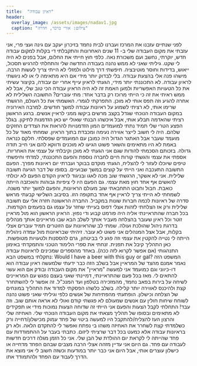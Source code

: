 ```yaml
---
title:  "ראיון עבודה"
header:
  overlay_image: /assets/images/nadav1.jpg
  caption: "צילום: אורי ברכר, חדרה"
---
```

<!--more-->

לפני שנתיים עזבנו את המרכז ועברנו לבית נחמד בזיכרון יעקב עם גינה ועצי פרי, אני עזבתי את מקום העבודה שלי ב- 11 שנים האחרונות והתקבלתי די בקלות למקום עבודה חדש, יוקרתי, נחשב ועם משכורת נאה. כלפי חוץ חייתי את החלום, אבל בפנים לא היה לי שקט. גיליתי שאני לא ממש נהנה בעבודה החדשה שלי והתחלתי להרגיש תסכול, ייאוש, בדידות וחוסר מוטיבציה.
חיפשתי דרך מילוט ולמזלי לא הייתי צריך לעשות הרבה. מישהו פנה אלי בהצעת עבודה. בלי לבדוק יותר מידי אם היא מתאימה לי או לא ניגשתי לראיון עבודה. לא התכוננתי יותר מידי, הגעתי לראיון עייף אחרי יום עבודה, בקיצור עשיתי את כל הטעויות האפשריות ולמען האמת זה לא היה הראיון עבודה הכי טוב שלי, אבל לא ממש ראיתי את זה כי הייתי מרוכז רק בדבר אחד: מתי עוברים?
התשובה השלילית לא אחרה להגיע וזה תפס אותי לא מוכן. התפרקתי לגמרי. האשמתי את כל העולם, הרגשתי שרימו אותי, לא רציתי לשמוע על ראיונות עבודה למשך חודשים. למרבה האירוניה במקום העבודה הנוכחי שגדל בקצב מרשים ביקשו ממני לראיין אנשים. ברגע הראשון רציתי שהאדמה תבלע אותי, אבל איכשהו הבנתי שאולי יש כאן הזדמנות לתיקון.
בגלל הפצע הטרי שלי תמיד נתתי למועמדים המון הזדמנויות להראות את הצדדים החזקים שלהם. היה לי חשוב לייצר אווירה נעימה ומכבדת בתוך הראיון. שמחתי מאוד על כל מועמד שעבר אבל האתגר הגדול היה כמובן עם המועמדים שפסלתי. חלקם כנראה באמת לא היו מתאימים והשאר פשוט הגיעו לא מוכנים ודווקא להם אני חייב תודה גדולה. בזכותם הסכמתי להודות שגם אני הגעתי לא מוכן וקיבלתי על עצמי את האחריות.
אספתי את עצמי והגשתי קורות חיים לחברה נוספת והפעם התכוננתי, למדתי וחיפשתי טיפים שיוכלו לעזור לי להצליח, הגעתי מוקדם בבוקר ועברתי יום ראיונות מפרך. הפעם התשובה התעכבה ואני הייתי על קוצים במשך שבועיים. בסופו של דבר הגיעה תשובה שלילית. אני לא אשקר, הרגשתי שוב מכה לאגו ובניגוד לראיון הקודם הפעם לא יכולתי להאשים אף אחד חוץ מאת עצמי. גם הפעם היו לי ציפיות גבוהות והאכזבה הייתה כואבת. חבול וחבוט התחבאתי שוב מעולם הראיונות, והפעם למשך יותר משנה. לשמחתי לא הייתי צריך לראיין אף אחד בתקופה הזו.
בסיבוב השלישי קבעתי מראש סדרה של ראיונות לכמה חברות שונות במקביל. החברה הראשונה חזרה אלי עם תשובה שלילית ורק אז הצלחתי לזהות אצלי דפוס בעייתי שחזר על עצמו גם בפעמים הקודמות. בכל חברה שהתראיינתי אליה היה פורמט קבוע ודי נפוץ. הראיון הראשון הוא מול מראיין זוטר וכל ראיון שעובר בהצלחה מעביר אותך לשלב הבא שבו מראיינים אותך מנהלים בדרגת ניהול שהולכת ועולה. שמתי לב שהראיונות עם הזוטרים תמיד עוברים אצלי בקלות, אבל אצל המנהלים אני פשוט לא עובר. זיהיתי שבראיונות מול עמדה ניהולית הייתה לי נטייה להקטין את עצמי וזה פגע לי בביטחון, גרם להססנות ולטעויות מטופשות.
כאן התהליך קיבל את תפנית. זנחתי את ספרי הלימוד הטכני והתמקדתי באימון התנהגותי (אם אפשר לקרוא לזה ככה). באחד מהספרים שמכינים לראיונות עבודה נתקלתי במשפט הבא:
Would I have a beer with this guy or gal?
המשפט הזה נאמר אמנם מהצד של המראיין אבל בשלב הזה כבר ידעתי שלמעשה ראיון עבודה הוא דו-כיווני וגם כמועמד אני למעשה "מראיין" את מקום העבודה ובודק אם הוא עשוי להתאים לי. מאז בכל פעם שהתראיינתי, דמיינתי שאני בעצם נפגש עם המראיינים לשיחה על בירות בפאב נחמד, מהמזכירה בטלפון ועד המנכ"ל. זה אפשר לי להשתחרר קצת ולהיכנס לאווירה יותר קלילה. בשלב כלשהו הפסקתי למדוד את התהליך במונחים של הצלחה וכישלון. הופתעתי מהפתיחות של אנשים כלפי וגיליתי שאני פשוט נהנה לשוחח שיחות חולין עם אנשים שמעולם לא פגשתי קודם ואולי לא אראה אותם שוב.
וזה עבד! התחלתי לקבל הצעות והפעם אני הייתי זה שדוחה הצעות נמוכות מידי או תפקידים לא מתאימים ובסופו של תהליך מצאתי את מקום העבודה הנוכחי שלי.
האחיזה שלי והרצון העז להצליח/להתקבל היו למעשה ביטוי של פחד עמוק מכישלון/דחייה ורק כשלמדתי קצת לשחרר את האחיזה משהו בי נפתח ואפשר לי להתקדם הלאה. ולא רק בראיונות עבודה אלא כמעט בכל דבר שרציתי ליזום. כתבתי בעבר על ההתמודדות עם פחד שהייתה לי לקראת יום ההולדת של הבן שלי. אני כל הזמן מגלה דרכים חדשות לעבודה עם פחד. גם היום אני עדיין מזהה אצלי הרבה מצבים שבהם הפחד מדחייה או כישלון עוצרים אותי, אבל היום אני כבר יותר במודעות וכשזה חשוב לי אני מוצא את הדרך לעבוד עם הפחד ולהתמודד אתו.